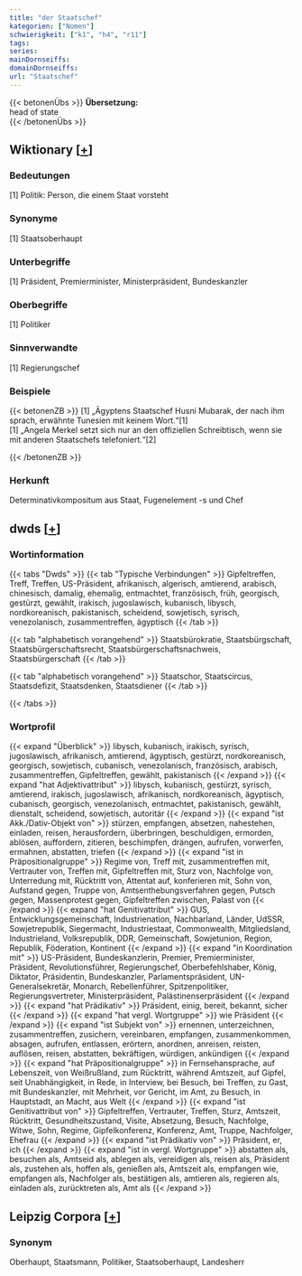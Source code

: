 ```yaml
---
title: "der Staatschef"
kategorien: ["Nomen"]
schwierigkeit: ["k1", "h4", "r11"]
tags:
series:
mainDornseiffs:
domainDornseiffs:
url: "Staatschef"
---
```


{{< betonenÜbs >}}
**Übersetzung:**  
head of state  
{{< /betonenÜbs >}}

## Wiktionary [[+](https://de.wiktionary.org/wiki/Staatschef)]

### Bedeutungen
[1] Politik: Person, die einem Staat vorsteht  

### Synonyme
[1] Staatsoberhaupt  

### Unterbegriffe
[1] Präsident, Premierminister, Ministerpräsident, Bundeskanzler  

### Oberbegriffe
[1] Politiker  

### Sinnverwandte
[1] Regierungschef  

### Beispiele
{{< betonenZB >}}
[1] „Ägyptens Staatschef Husni Mubarak, der nach ihm sprach, erwähnte Tunesien mit keinem Wort.“[1]  
[1] „Angela Merkel setzt sich nur an den offiziellen Schreibtisch, wenn sie mit anderen Staatschefs telefoniert.“[2]  

{{< /betonenZB >}}
### Herkunft
Determinativkompositum aus Staat, Fugenelement -s und Chef  



## dwds [[+](https://www.dwds.de/wb/Staatschef)]

### Wortinformation
{{< tabs "Dwds" >}}
{{< tab "Typische Verbindungen" >}}
Gipfeltreffen, Treff, Treffen, US-Präsident, afrikanisch, algerisch, amtierend, arabisch, chinesisch, damalig, ehemalig, entmachtet, französisch, früh, georgisch, gestürzt, gewählt, irakisch, jugoslawisch, kubanisch, libysch, nordkoreanisch, pakistanisch, scheidend, sowjetisch, syrisch, venezolanisch, zusammentreffen, ägyptisch
{{< /tab >}}

{{< tab "alphabetisch vorangehend" >}}
Staatsbürokratie, Staatsbürgschaft, Staatsbürgerschaftsrecht, Staatsbürgerschaftsnachweis, Staatsbürgerschaft
{{< /tab >}}

{{< tab "alphabetisch vorangehend" >}}
Staatschor, Staatscircus, Staatsdefizit, Staatsdenken, Staatsdiener
{{< /tab >}}

{{< /tabs >}}

### Wortprofil
{{< expand "Überblick" >}} libysch, kubanisch, irakisch, syrisch, jugoslawisch, afrikanisch, amtierend, ägyptisch, gestürzt, nordkoreanisch, georgisch, sowjetisch, cubanisch, venezolanisch, französisch, arabisch, zusammentreffen, Gipfeltreffen, gewählt, pakistanisch {{< /expand >}}
{{< expand "hat Adjektivattribut" >}} libysch, kubanisch, gestürzt, syrisch, amtierend, irakisch, jugoslawisch, afrikanisch, nordkoreanisch, ägyptisch, cubanisch, georgisch, venezolanisch, entmachtet, pakistanisch, gewählt, dienstalt, scheidend, sowjetisch, autoritär {{< /expand >}}
{{< expand "ist Akk./Dativ-Objekt von" >}} stürzen, empfangen, absetzen, nahestehen, einladen, reisen, herausfordern, überbringen, beschuldigen, ermorden, ablösen, auffordern, zitieren, beschimpfen, drängen, aufrufen, vorwerfen, ermahnen, abstatten, triefen {{< /expand >}}
{{< expand "ist in Präpositionalgruppe" >}} Regime von, Treff mit, zusammentreffen mit, Vertrauter von, Treffen mit, Gipfeltreffen mit, Sturz von, Nachfolge von, Unterredung mit, Rücktritt von, Attentat auf, konferieren mit, Sohn von, Aufstand gegen, Truppe von, Amtsenthebungsverfahren gegen, Putsch gegen, Massenprotest gegen, Gipfeltreffen zwischen, Palast von {{< /expand >}}
{{< expand "hat Genitivattribut" >}} GUS, Entwicklungsgemeinschaft, Industrienation, Nachbarland, Länder, UdSSR, Sowjetrepublik, Siegermacht, Industriestaat, Commonwealth, Mitgliedsland, Industrieland, Volksrepublik, DDR, Gemeinschaft, Sowjetunion, Region, Republik, Föderation, Kontinent {{< /expand >}}
{{< expand "in Koordination mit" >}} US-Präsident, Bundeskanzlerin, Premier, Premierminister, Präsident, Revolutionsführer, Regierungschef, Oberbefehlshaber, König, Diktator, Präsidentin, Bundeskanzler, Parlamentspräsident, UN-Generalsekretär, Monarch, Rebellenführer, Spitzenpolitiker, Regierungsvertreter, Ministerpräsident, Palästinenserpräsident {{< /expand >}}
{{< expand "hat Prädikativ" >}} Präsident, einig, bereit, bekannt, sicher {{< /expand >}}
{{< expand "hat vergl. Wortgruppe" >}} wie Präsident {{< /expand >}}
{{< expand "ist Subjekt von" >}} ernennen, unterzeichnen, zusammentreffen, zusichern, vereinbaren, empfangen, zusammenkommen, absagen, aufrufen, entlassen, erörtern, anordnen, anreisen, reisten, auflösen, reisen, abstatten, bekräftigen, würdigen, ankündigen {{< /expand >}}
{{< expand "hat Präpositionalgruppe" >}} in Fernsehansprache, auf Lebenszeit, von Weißrußland, zum Rücktritt, während Amtszeit, auf Gipfel, seit Unabhängigkeit, in Rede, in Interview, bei Besuch, bei Treffen, zu Gast, mit Bundeskanzler, mit Mehrheit, vor Gericht, im Amt, zu Besuch, in Hauptstadt, an Macht, aus Welt {{< /expand >}}
{{< expand "ist Genitivattribut von" >}} Gipfeltreffen, Vertrauter, Treffen, Sturz, Amtszeit, Rücktritt, Gesundheitszustand, Visite, Absetzung, Besuch, Nachfolge, Witwe, Sohn, Regime, Gipfelkonferenz, Konferenz, Amt, Truppe, Nachfolger, Ehefrau {{< /expand >}}
{{< expand "ist Prädikativ von" >}} Präsident, er, ich {{< /expand >}}
{{< expand "ist in vergl. Wortgruppe" >}} abstatten als, besuchen als, Amtseid als, ablegen als, vereidigen als, reisen als, Präsident als, zustehen als, hoffen als, genießen als, Amtszeit als, empfangen wie, empfangen als, Nachfolger als, bestätigen als, amtieren als, regieren als, einladen als, zurücktreten als, Amt als {{< /expand >}}

## Leipzig Corpora [[+](https://corpora.uni-leipzig.de/en/res?word=Staatschef&corpusId=deu_newscrawl-public_2018)]


### Synonym
Oberhaupt, Staatsmann, Politiker, Staatsoberhaupt, Landesherr

